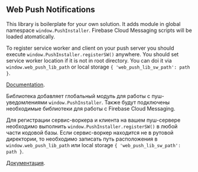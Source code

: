 ## Web Push Notifications
This library is boilerplate for your own solution. 
It adds module in global namespace `window.PushInstaller`. 
Firebase Cloud Messaging scripts will be loaded atomatically.

To register service worker and client on your push server you should execute `window.PushInstaller.registerSW()` anywhere. You should set service worker location if it is not in root directory. You can doi it via `window.web_push_lib_path` or local storage `{ 'web_push_lib_sw_path': path }`.

[Documentation](docs/README.md).

Библиотека добавляет глобальный модуль для работы с пуш-уведомлениями `window.PushInstaller`.
Также будут подключены необходимые библиотеки для работы с Firebase Cloud Messaging.

Для регистрации сервис-воркера и клиента на вашем пуш-сервере необходимо выполнить `window.PushInstaller.registerSW()` в любой части кодовой базы.
Если сервис-воркер находится не в рутовой директории, то необходимо записать путь расположения в `window.web_push_lib_path` или local storage `{ 'web_push_lib_sw_path': path }`.

[Документация](docs/README.md).